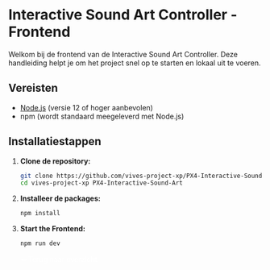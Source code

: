 # Interactive Sound Art Controller - Frontend

Welkom bij de frontend van de Interactive Sound Art Controller. Deze handleiding helpt je om het project snel op te starten en lokaal uit te voeren.

## Vereisten
- [Node.js](https://nodejs.org/) (versie 12 of hoger aanbevolen)
- npm (wordt standaard meegeleverd met Node.js)

## Installatiestappen

1. **Clone de repository:**
   ```bash
   git clone https://github.com/vives-project-xp/PX4-Interactive-Sound-Art.git
   cd vives-project-xp PX4-Interactive-Sound-Art
   ```
2. **Installeer de packages:**
    ```bash
    npm install
    ```
3. **Start the Frontend:**
    ```bash
    npm run dev
    ```

    <a href="../README.md" style="text-decoration: none; color: white;">⬅️ Terug naar overzicht</a>